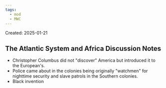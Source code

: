 ```yaml
---
tags:
  - mod
  - MWC
---
```

Created: 2025-01-21

## The Atlantic System and Africa Discussion Notes
- Christopher Columbus did not "discover" America but introduced it to the European's.
- Police came about in the colonies being originally "watchmen" for nighttime security and slave patrols in the Southern colonies.
- Black invention
